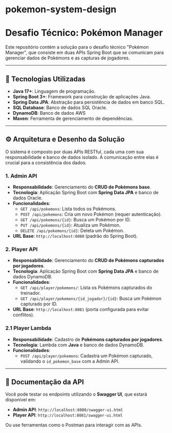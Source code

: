# pokemon-system-design

# Desafio Técnico: Pokémon Manager

Este repositório contém a solução para o desafio técnico "Pokémon Manager", que consiste em duas APIs Spring Boot que se comunicam para gerenciar dados de Pokémons e as capturas de jogadores.

---

## 🚀 Tecnologias Utilizadas

- **Java 17+**: Linguagem de programação.
- **Spring Boot 3+**: Framework para construção de aplicações Java.
- **Spring Data JPA**: Abstração para persistência de dados em banco SQL.
- **SQL Database**: Banco de dados SQL Oracle.
- **DynamoDB**: Banco de dados AWS
- **Maven**: Ferramenta de gerenciamento de dependências.

---

## ⚙️ Arquitetura e Desenho da Solução

O sistema é composto por duas APIs RESTful, cada uma com sua responsabilidade e banco de dados isolado. A comunicação entre elas é crucial para a consistência dos dados.

### 1. **Admin API**

- **Responsabilidade**: Gerenciamento do **CRUD de Pokémons base**.
- **Tecnologia**: Aplicação Spring Boot com **Spring Data JPA** e banco de dados Oracle.
- **Funcionalidades**:
  - `GET /api/pokemons`: Lista todos os Pokémons.
  - `POST /api/pokemons`: Cria um novo Pokémon (requer autenticação).
  - `GET /api/pokemons/{id}`: Busca um Pokémon por ID.
  - `PUT /api/pokemons/{id}`: Atualiza um Pokémon.
  - `DELETE /api/pokemons/{id}`: Deleta um Pokémon.
- **URL Base**: `http://localhost:8080` (padrão do Spring Boot).

### 2. **Player API**

- **Responsabilidade**: Gerenciamento do **CRUD de Pokémons capturados por jogadores**.
- **Tecnologia**: Aplicação Spring Boot com **Spring Data JPA** e banco de dados DynamoDB.
- **Funcionalidades**:
  - `GET /api/player/pokemons/`: Lista os Pokémons capturados do treinador.
  - `GET /api/player/pokemons/{id_jogador}/{id}`: Busca um Pokémon capturado por ID.
- **URL Base**: `http://localhost:8081` (porta configurada para evitar conflitos).

### 2.1 **Player Lambda**

- **Responsabilidade**: Cadastro de **Pokémons capturados por jogadores**.
- **Tecnologia**: Lambda com **Java** e banco de dados DynamoDB.
- **Funcionalidades**:
  - `POST /api/player/pokemons`: Cadastra um Pokémon capturado, validando o `id_pokemon_base` com a Admin API.

---

## 📝 Documentação da API

Você pode testar os endpoints utilizando o **Swagger UI**, que estará disponível em:

- **Admin API**: `http://localhost:8080/swagger-ui.html`
- **Player API**: `http://localhost:8081/swagger-ui.html`

Ou use ferramentas como o Postman para interagir com as APIs.
